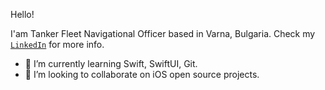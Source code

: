 Hello!

I'am Tanker Fleet Navigational Officer based in Varna, Bulgaria. 
Check my [`LinkedIn`](https://www.linkedin.com/in/danylo-ternovoi-74079b239?lipi=urn%3Ali%3Apage%3Ad_flagship3_profile_view_base_contact_details%3B26wTn4bcQWiM%2BPSlML4eeA%3D%3D) for more info.


- 🌱 I’m currently learning Swift, SwiftUI, Git.
- 👯 I’m looking to collaborate on iOS open source projects.

